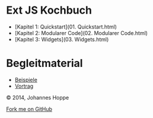 # Ext JS Kochbuch

* [Kapitel 1: Quickstart](01. Quickstart.html)
* [Kapitel 2: Modularer Code](02. Modularer Code.html)
* [Kapitel 3: Widgets](03. Widgets.html)

# Begleitmaterial

* [Beispiele](http://ex.extjs-kochbuch.de/)
* [Vortrag](../Slides)

<copy>&copy; 2014, Johannes Hoppe</copy>

<span id="forkongithub"><a href="https://github.com/JohannesHoppe/ExtJsKochbuch">Fork me on GitHub</a></span>